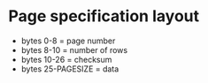 # Page specification layout

- bytes 0-8 = page number
- bytes 8-10 = number of rows
- bytes 10-26 = checksum
- bytes 25-PAGESIZE = data